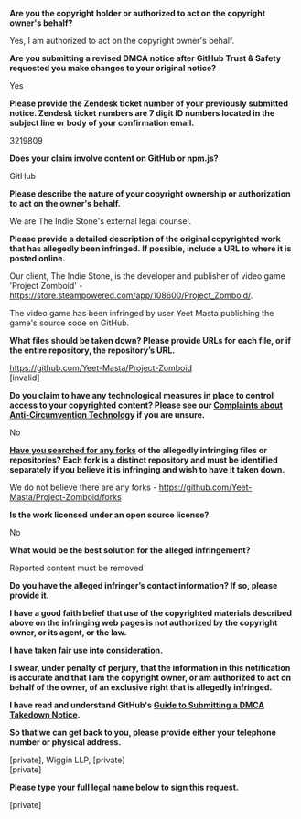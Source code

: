 **Are you the copyright holder or authorized to act on the copyright owner's behalf?**

Yes, I am authorized to act on the copyright owner's behalf.

**Are you submitting a revised DMCA notice after GitHub Trust & Safety requested you make changes to your original notice?**

Yes

**Please provide the Zendesk ticket number of your previously submitted notice. Zendesk ticket numbers are 7 digit ID numbers located in the subject line or body of your confirmation email.**

3219809

**Does your claim involve content on GitHub or npm.js?**

GitHub

**Please describe the nature of your copyright ownership or authorization to act on the owner's behalf.**

We are The Indie Stone's external legal counsel.

**Please provide a detailed description of the original copyrighted work that has allegedly been infringed. If possible, include a URL to where it is posted online.**

Our client, The Indie Stone, is the developer and publisher of video game 'Project Zomboid' - https://store.steampowered.com/app/108600/Project_Zomboid/.

The video game has been infringed by user Yeet Masta publishing the game's source code on GitHub.

**What files should be taken down? Please provide URLs for each file, or if the entire repository, the repository’s URL.**

https://github.com/Yeet-Masta/Project-Zomboid  
[invalid]

**Do you claim to have any technological measures in place to control access to your copyrighted content? Please see our <a href="https://docs.github.com/articles/guide-to-submitting-a-dmca-takedown-notice#complaints-about-anti-circumvention-technology">Complaints about Anti-Circumvention Technology</a> if you are unsure.**

No

**<a href="https://docs.github.com/articles/dmca-takedown-policy#b-what-about-forks-or-whats-a-fork">Have you searched for any forks</a> of the allegedly infringing files or repositories? Each fork is a distinct repository and must be identified separately if you believe it is infringing and wish to have it taken down.**

We do not believe there are any forks - https://github.com/Yeet-Masta/Project-Zomboid/forks

**Is the work licensed under an open source license?**

No

**What would be the best solution for the alleged infringement?**

Reported content must be removed

**Do you have the alleged infringer’s contact information? If so, please provide it.**

**I have a good faith belief that use of the copyrighted materials described above on the infringing web pages is not authorized by the copyright owner, or its agent, or the law.**

**I have taken <a href="https://www.lumendatabase.org/topics/22">fair use</a> into consideration.**

**I swear, under penalty of perjury, that the information in this notification is accurate and that I am the copyright owner, or am authorized to act on behalf of the owner, of an exclusive right that is allegedly infringed.**

**I have read and understand GitHub's <a href="https://docs.github.com/articles/guide-to-submitting-a-dmca-takedown-notice/">Guide to Submitting a DMCA Takedown Notice</a>.**

**So that we can get back to you, please provide either your telephone number or physical address.**

[private], Wiggin LLP, [private]  
[private]  

**Please type your full legal name below to sign this request.**

[private]  
